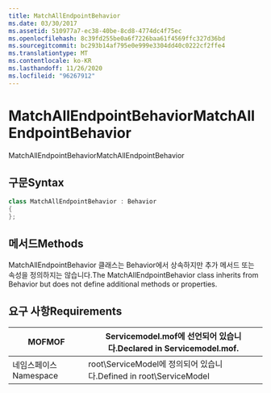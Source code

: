 ```yaml
---
title: MatchAllEndpointBehavior
ms.date: 03/30/2017
ms.assetid: 510977a7-ec38-40be-8cd8-4774dc4f75ec
ms.openlocfilehash: 8c39fd255be0a6f7226baa61f4569ffc327d36bd
ms.sourcegitcommit: bc293b14af795e0e999e3304dd40c0222cf2ffe4
ms.translationtype: MT
ms.contentlocale: ko-KR
ms.lasthandoff: 11/26/2020
ms.locfileid: "96267912"
---
```

# <a name="matchallendpointbehavior"></a><span data-ttu-id="783c4-102">MatchAllEndpointBehavior</span><span class="sxs-lookup"><span data-stu-id="783c4-102">MatchAllEndpointBehavior</span></span>

<span data-ttu-id="783c4-103">MatchAllEndpointBehavior</span><span class="sxs-lookup"><span data-stu-id="783c4-103">MatchAllEndpointBehavior</span></span>  
  
## <a name="syntax"></a><span data-ttu-id="783c4-104">구문</span><span class="sxs-lookup"><span data-stu-id="783c4-104">Syntax</span></span>  
  
```csharp
class MatchAllEndpointBehavior : Behavior  
{  
};  
```  
  
## <a name="methods"></a><span data-ttu-id="783c4-105">메서드</span><span class="sxs-lookup"><span data-stu-id="783c4-105">Methods</span></span>  

 <span data-ttu-id="783c4-106">MatchAllEndpointBehavior 클래스는 Behavior에서 상속하지만 추가 메서드 또는 속성을 정의하지는 않습니다.</span><span class="sxs-lookup"><span data-stu-id="783c4-106">The MatchAllEndpointBehavior class inherits from Behavior but does not define additional methods or properties.</span></span>  
  
## <a name="requirements"></a><span data-ttu-id="783c4-107">요구 사항</span><span class="sxs-lookup"><span data-stu-id="783c4-107">Requirements</span></span>  
  
|<span data-ttu-id="783c4-108">MOF</span><span class="sxs-lookup"><span data-stu-id="783c4-108">MOF</span></span>|<span data-ttu-id="783c4-109">Servicemodel.mof에 선언되어 있습니다.</span><span class="sxs-lookup"><span data-stu-id="783c4-109">Declared in Servicemodel.mof.</span></span>|  
|---------|-----------------------------------|  
|<span data-ttu-id="783c4-110">네임스페이스</span><span class="sxs-lookup"><span data-stu-id="783c4-110">Namespace</span></span>|<span data-ttu-id="783c4-111">root\ServiceModel에 정의되어 있습니다.</span><span class="sxs-lookup"><span data-stu-id="783c4-111">Defined in root\ServiceModel</span></span>|

